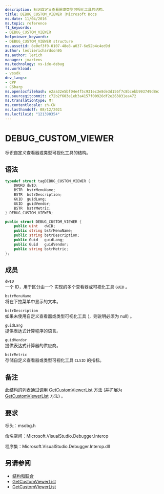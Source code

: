 ```yaml
---
description: 标识自定义查看器或类型可视化工具的结构。
title: DEBUG_CUSTOM_VIEWER |Microsoft Docs
ms.date: 11/04/2016
ms.topic: reference
f1_keywords:
- DEBUG_CUSTOM_VIEWER
helpviewer_keywords:
- DEBUG_CUSTOM_VIEWER structure
ms.assetid: 8e0ef3f0-0107-48e8-a037-6e52b4c4ed9d
author: leslierichardson95
ms.author: lerich
manager: jmartens
ms.technology: vs-ide-debug
ms.workload:
- vssdk
dev_langs:
- CPP
- CSharp
ms.openlocfilehash: e2aa32e5bf04e4f5c931ec3e8de3d156f7c8bcebb993749d8e348075523a7be4
ms.sourcegitcommit: c72b2f603e1eb3a4157f00926df2e263831ea472
ms.translationtype: MT
ms.contentlocale: zh-CN
ms.lasthandoff: 08/12/2021
ms.locfileid: "121390354"
---
```

# <a name="debug_custom_viewer"></a>DEBUG_CUSTOM_VIEWER
标识自定义查看器或类型可视化工具的结构。

## <a name="syntax"></a>语法

```cpp
typedef struct tagDEBUG_CUSTOM_VIEWER {
    DWORD dwID;
    BSTR  bstrMenuName;
    BSTR  bstrDescription;
    GUID  guidLang;
    GUID  guidVendor;
    BSTR  bstrMetric;
} DEBUG_CUSTOM_VIEWER;
```

```csharp
public struct DEBUG_CUSTOM_VIEWER {
    public uint   dwID;
    public string bstrMenuName;
    public string bstrDescription;
    public Guid   guidLang;
    public Guid   guidVendor;
    public string bstrMetric;
};
```

## <a name="members"></a>成员
`dwID`\
一个 ID，用于区分由一个 实现的多个查看器或可视化工具 `GUID` 。

`bstrMenuName`\
将在下拉菜单中显示的文本。

`bstrDescription`\
如果未使用自定义查看器或类型可视化工具 (，则说明必须为 null) 。

`guidLang`\
提供表达式计算程序的语言。

`guidVendor`\
提供表达式计算器的供应商。

`bstrMetric`\
存储自定义查看器或类型可视化工具 `CLSID` 的指标。

## <a name="remarks"></a>备注
此结构的列表通过调用 [GetCustomViewerList](../../../extensibility/debugger/reference/idebugproperty3-getcustomviewerlist.md) 方法 (并扩展为 [GetCustomViewerList](../../../extensibility/debugger/reference/ieevisualizerservice-getcustomviewerlist.md) 方法) 。

## <a name="requirements"></a>要求
标头：msdbg.h

命名空间：Microsoft.VisualStudio.Debugger.Interop

程序集：Microsoft.VisualStudio.Debugger.Interop.dll

## <a name="see-also"></a>另请参阅
- [结构和联合](../../../extensibility/debugger/reference/structures-and-unions.md)
- [GetCustomViewerList](../../../extensibility/debugger/reference/idebugproperty3-getcustomviewerlist.md)
- [GetCustomViewerList](../../../extensibility/debugger/reference/ieevisualizerservice-getcustomviewerlist.md)
